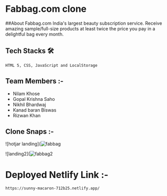 # Fabbag.com clone

##About Fabbag.com
India's largest beauty subscription service. Receive amazing sample/full-size products at least twice the price you pay in a delightful bag every month.


  ## Tech Stacks 🛠
    
    HTML 5, CSS, JavaScript and LocalStorage
    
  ## Team Members :-
  - Nilam Khose
  - Gopal Krishna Saho
  - Nikhil Bhardwaj
  - Kanad baran Biswas
  - Rizwan Khan
 
  
  ## Clone Snaps :-
 ![hotjar landing](![fabbag](https://user-images.githubusercontent.com/100482123/199240822-7d7ee1a6-4791-4cd9-95dd-c9c1a6e6f502.PNG)

 ![landing2](![fabbag2](https://user-images.githubusercontent.com/100482123/199240897-6ef45a44-2e21-4e04-8c8e-92a15df5bf45.PNG)



  # Deployed Netlify Link :-
    https://sunny-macaron-712b25.netlify.app/
    
  



